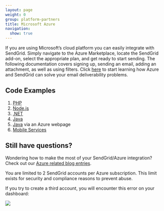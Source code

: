 ```yaml
---
layout: page
weight: 0
group: platform-partners
title: Microsoft Azure
navigation:
  show: true
---
```


If you are using Microsoft’s cloud platform you can easily integrate with SendGrid. Simply navigate to the Azure Marketplace, locate the SendGrid add-on, select the appropriate plan, and get ready to start sending. The following documentation covers signing up, sending an email, adding an attachment, as well as using filters. Click [here](http://azure.microsoft.com/en-us/documentation/articles/sendgrid-dotnet-how-to-send-email-with-marketing-campaigns/) to start learning how Azure and SendGrid can solve your email deliverability problems.

## 	Code Examples

1. [PHP](http://azure.microsoft.com/en-us/documentation/articles/store-sendgrid-php-how-to-send-email-with-marketing-campaigns/)
2. [Node.js](http://azure.microsoft.com/en-us/documentation/articles/store-sendgrid-nodejs-how-to-send-email-with-marketing-campaigns/)
3. [.NET](http://azure.microsoft.com/en-us/documentation/articles/sendgrid-dotnet-how-to-send-email-with-marketing-campaigns/)
4. [Java](http://azure.microsoft.com/en-us/documentation/articles/store-sendgrid-java-how-to-send-email-with-marketing-campaigns/)
5. [Java]({{root_url}}/for-developers/partners/azure/) via an Azure webpage
6. [Mobile Services](http://azure.microsoft.com/en-us/documentation/articles/store-sendgrid-mobile-services-send-email-scripts/)

## 	Still have questions?

Wondering how to make the most of your SendGrid/Azure integration? Check out our [Azure related blog entries](https://sendgrid.com/blog/?s=Azure).

You are limited to 2 SendGrid accounts per Azure subscription. This limit exists for security and compliance reasons to prevent abuse.

If you try to create a third account, you will encounter this error on your dashboard:

![]({{root_url}}/images/azure_account_error.png)
